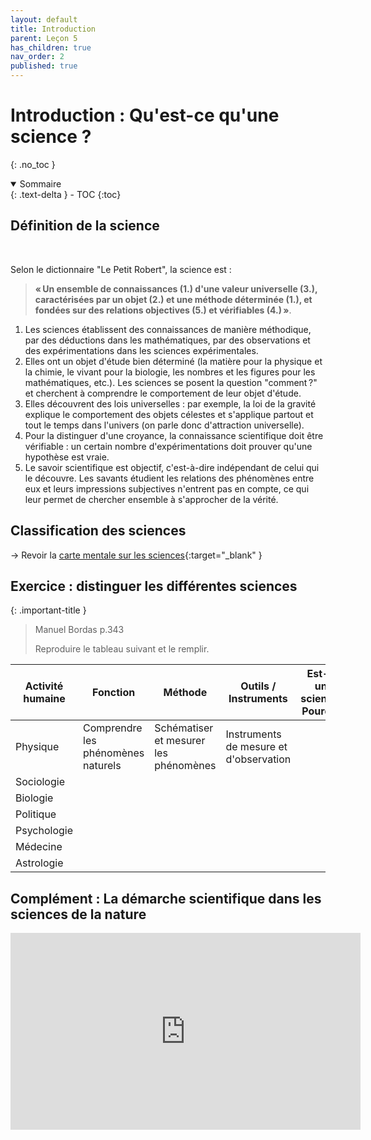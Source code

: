 ```yaml
---
layout: default
title: Introduction
parent: Leçon 5
has_children: true
nav_order: 2
published: true
---
```

# Introduction : Qu'est-ce qu'une science ?
{: .no_toc }

<details open markdown="block">
  <summary>
    Sommaire
  </summary>
  {: .text-delta }
- TOC
{:toc}
</details>

## Définition de la science

<br>

Selon le dictionnaire "Le Petit Robert", la science est :

> **« Un ensemble de connaissances (1.) d'une valeur universelle (3.), caractérisées par un objet (2.) et une méthode déterminée (1.), et fondées sur des relations objectives (5.) et vérifiables (4.) »**.

1. Les sciences établissent des connaissances de manière méthodique, par des déductions dans les mathématiques, par des observations et des expérimentations dans les sciences expérimentales.
2. Elles ont un objet d'étude bien déterminé (la matière pour la physique et la chimie, le vivant pour la biologie, les nombres et les figures pour les mathématiques, etc.). Les sciences se posent la question "comment ?" et cherchent à comprendre le comportement de leur objet d'étude.
3. Elles découvrent des lois universelles : par exemple, la loi de la gravité explique le comportement des objets célestes et s'applique partout et tout le temps dans l'univers (on parle donc d'attraction universelle).
4. Pour la distinguer d'une croyance, la connaissance scientifique doit être vérifiable : un certain nombre d'expérimentations doit prouver qu'une hypothèse est vraie. 
5. Le savoir scientifique est objectif, c'est-à-dire indépendant de celui qui le découvre. Les savants étudient les relations des phénomènes entre eux et leurs impressions subjectives n'entrent pas en compte, ce qui leur permet de chercher ensemble à s'approcher de la vérité.


## Classification des sciences

→ Revoir la [carte mentale sur les sciences](https://rollauda.github.io/schemas/cartes/sciences.html){:target="_blank" }

## Exercice : distinguer les différentes sciences

{: .important-title }
> Manuel Bordas p.343 
>
> Reproduire le tableau suivant et le remplir.

| Activité humaine | Fonction                           | Méthode                               | Outils / Instruments                   | Est-ce une science ? Pourquoi |
| ---------------- | ---------------------------------- | ------------------------------------- | -------------------------------------- | ----------------------------- |
| Physique         | Comprendre les phénomènes naturels | Schématiser et mesurer les phénomènes | Instruments de mesure et d'observation |                               |
| Sociologie       |                                    |                                       |                                        |                               |
| Biologie         |                                    |                                       |                                        |                               |
| Politique        |                                    |                                       |                                        |                               |
| Psychologie      |                                    |                                       |                                        |                               |
| Médecine         |                                    |                                       |                                        |                               |
| Astrologie       |                                    |                                       |                                        |      

## Complément : La démarche scientifique dans les sciences de la nature

<iframe width="560" height="315" src="https://www.youtube.com/embed/59wYmEoccF8?si=7josSabKPPRgFwzY" title="YouTube video player" frameborder="0" allow="accelerometer; autoplay; clipboard-write; encrypted-media; gyroscope; picture-in-picture; web-share" allowfullscreen></iframe>